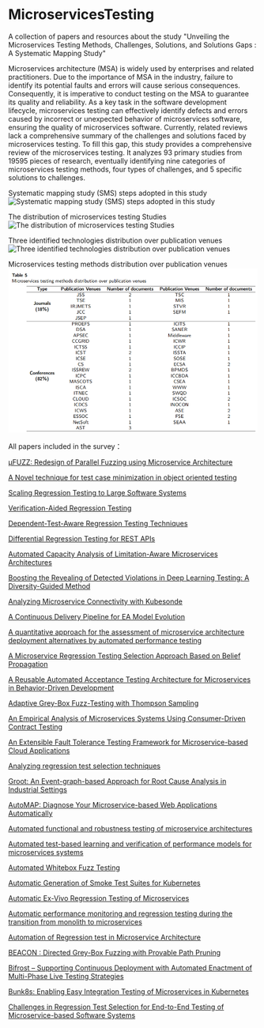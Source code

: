 # MicroservicesTesting
A collection of papers and resources about the study "Unveiling the Microservices Testing Methods, Challenges, Solutions, and Solutions Gaps : A Systematic Mapping Study"

Microservices architecture (MSA) is widely used by enterprises and related practitioners. Due to the importance of MSA in the industry, failure to identify its potential faults and errors will cause serious consequences. Consequently, it is imperative to conduct testing on the MSA to guarantee its quality and reliability. As a key task in the software development lifecycle, microservices testing can effectively identify defects and errors caused by incorrect or unexpected behavior of microservices software, ensuring the quality of microservices software. Currently, related reviews lack a comprehensive summary of the challenges and solutions faced by microservices testing. To fill this gap, this study provides a comprehensive review of the microservices testing. It analyzes 93 primary studies from 19595 pieces of research, eventually identifying nine categories of microservices testing methods, four types of challenges, and 5 specific solutions to challenges. 

Systematic mapping study (SMS) steps adopted in this study
![Systematic mapping study (SMS) steps adopted in this study](https://github.com/leocache/MicroservicesTesting/blob/main/tables/p1.png)

The distribution of microservices testing Studies
![The distribution of microservices testing Studies](https://github.com/leocache/MicroservicesTesting/blob/main/tables/p2.png)

Three identified technologies distribution over publication venues
![Three identified technologies distribution over publication venues](https://github.com/leocache/MicroservicesTesting/blob/main/tables/p3.png)

Microservices testing methods distribution over publication venues
![Microservices testing methods distribution over publication venues](https://github.com/leocache/MicroservicesTesting/blob/main/tables/t1.png)

All papers included in the survey：

[µFUZZ: Redesign of Parallel Fuzzing using Microservice Architecture](https://www.usenix.org/conference/usenixsecurity23/presentation/chen-yongheng)

[A Novel technique for test case minimization in object oriented testing](https://www.sciencedirect.com/science/article/pii/S1877050920307407)

[Scaling Regression Testing to Large Software Systems](https://dl.acm.org/doi/abs/10.1145/1041685.1029928)

[Verification-Aided Regression Testing](https://dl.acm.org/doi/abs/10.1145/2610384.2610387)

[Dependent-Test-Aware Regression Testing Techniques](https://dl.acm.org/doi/abs/10.1145/3395363.3397364)

[Differential Regression Testing for REST APIs](https://dl.acm.org/doi/abs/10.1145/3395363.3397374)

[Automated Capacity Analysis of Limitation-Aware Microservices Architectures](https://dl.acm.org/doi/abs/10.1145/3540250.3558905)

[Boosting the Revealing of Detected Violations in Deep Learning Testing: A Diversity-Guided Method](https://dl.acm.org/doi/abs/10.1145/3551349.3556919)

[Analyzing Microservice Connectivity with Kubesonde](https://dl.acm.org/doi/abs/10.1145/3611643.3613899)

[A Continuous Delivery Pipeline for EA Model Evolution](https://link.springer.com/chapter/10.1007/978-3-030-20618-5_10)

[A quantitative approach for the assessment of microservice architecture deployment alternatives by automated performance testing](https://link.springer.com/chapter/10.1007/978-3-030-00761-4_11)

[A Microservice Regression Testing Selection Approach Based on Belief Propagation](https://link.springer.com/article/10.1186/s13677-023-00398-7)

[A Reusable Automated Acceptance Testing Architecture for Microservices in Behavior-Driven Development](https://ieeexplore.ieee.org/abstract/document/7133548/)

[Adaptive Grey-Box Fuzz-Testing with Thompson Sampling](https://dl.acm.org/doi/abs/10.1145/3270101.3270108)

[An Empirical Analysis of Microservices Systems Using Consumer-Driven Contract Testing](https://ieeexplore.ieee.org/abstract/document/10011503/)

[An Extensible Fault Tolerance Testing Framework for Microservice-based Cloud Applications](https://dl.acm.org/doi/abs/10.1145/3290420.3290476)

[Analyzing regression test selection techniques](https://ieeexplore.ieee.org/abstract/document/536955/)

[Groot: An Event-graph-based Approach for Root Cause Analysis in Industrial Settings](https://ieeexplore.ieee.org/abstract/document/9678708/)

[AutoMAP: Diagnose Your Microservice-based Web Applications Automatically](https://dl.acm.org/doi/abs/10.1145/3366423.3380111)

[Automated functional and robustness testing of microservice architectures](https://www.sciencedirect.com/science/article/pii/S0164121223002522)

[Automated test-based learning and verification of performance models for microservices systems](https://www.sciencedirect.com/science/article/pii/S0164121222000061)

[Automated Whitebox Fuzz Testing](http://pxzhang.cn/paper/concolic_testing/FuzzTesting.pdf)

[Automatic Generation of Smoke Test Suites for Kubernetes](https://dl.acm.org/doi/abs/10.1145/3533767.3543298)

[Automatic Ex-Vivo Regression Testing of Microservices](https://dl.acm.org/doi/abs/10.1145/3387903.3389309)

[Automatic performance monitoring and regression testing during the transition from monolith to microservices](https://ieeexplore.ieee.org/abstract/document/8990249/)

[Automation of Regression test in Microservice Architecture](https://ieeexplore.ieee.org/abstract/document/8387249/)

[BEACON : Directed Grey-Box Fuzzing with Provable Path Pruning](https://ieeexplore.ieee.org/abstract/document/9833751/)

[Bifrost – Supporting Continuous Deployment with Automated Enactment of Multi-Phase Live Testing Strategies](https://dl.acm.org/doi/abs/10.1145/2988336.2988348)

[Bunk8s: Enabling Easy Integration Testing of Microservices in Kubernetes](https://ieeexplore.ieee.org/abstract/document/9825810/)

[Challenges in Regression Test Selection for End-to-End Testing of Microservice-based Software Systems](https://dl.acm.org/doi/abs/10.1145/3524481.3527217)
